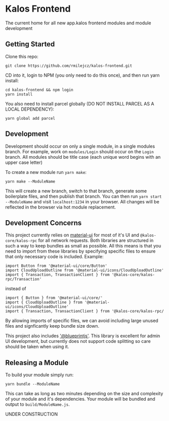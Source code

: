 # Kalos Frontend

The current home for all new app.kalos frontend modules and module development

## Getting Started

Clone this repo:

```
git clone https://github.com/rmilejcz/kalos-frontend.git
```

CD into it, login to NPM (you only need to do this once), and then run yarn install:

```
cd kalos-frontend && npm login
yarn install
```

You also need to install parcel globally (DO NOT INSTALL PARCEL AS A LOCAL DEPENDENCY):

```
yarn global add parcel
```

## Development

Development should occur on only a single module, in a single modules branch. For example, work on `modules/Login` should occur on the `Login` branch. All modules should be title case (each unique word begins with an upper case letter)

To create a new module run `yarn make`:

```
yarn make --ModuleName
```

This will create a new branch, switch to that branch, generate some boilerplate files, and then publish that branch. You can then run `yarn start --ModuleName` and visit `localhost:1234` in your browser. All changes will be reflected in the browser via hot module replacement.

## Development Concerns

This project currently relies on [material-ui](https://material-ui.com) for most of it's UI and `@kalos-core/kalos-rpc` for all network requests. Both libraries are structured in such a way to keep bundles as small as possible. All this means is that you need to import from these libraries by specifying specific files to ensure that only necessary code is included. Example:

```
import Button from '@material-ui/core/Button'
import CloudUploadOutline from '@material-ui/icons/CloudUploadOutline'
import { Transaction, TransactionClient } from '@kalos-core/kalos-rpc/Transaction'
```

instead of

```
import { Button } from '@material-ui/core/'
import { CloudUploadOutline } from '@material-ui/icons/CloudUploadOutline'
import { Transaction, TransactionClient } from '@kalos-core/kalos-rpc/
```

By allowing imports of specific files, we can avoid including large unused files and signficantly keep bundle size down.

This project also includes ['@blueprintjs'](https://github.com/palantir/blueprint). This library is excellent for admin UI development, but currently does not support code splitting so care should be taken when using it.

## Releasing a Module

To build your module simply run:

```
yarn bundle --ModuleName
```

This can take as long as two minutes depending on the size and complexity of your module and it's dependencies. Your module will be bundled and output to `build/ModuleName.js`.

UNDER CONSTRUCTION

